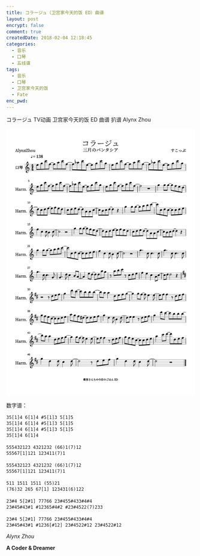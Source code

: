 ```yaml
---
title: コラージュ（卫宫家今天的饭 ED）曲谱
layout: post
encrypt: false
comment: true
createdDate: 2018-02-04 12:18:45
categories:
  - 音乐
  - 口琴
  - 五线谱
tags:
  - 音乐
  - 口琴
  - 卫宫家今天的饭
  - Fate
enc_pwd:
---
```

コラージュ TV动画 卫宫家今天的饭 ED 曲谱 扒谱 Alynx Zhou

<!--more-->

![コラージュ.png](コラージュ.png)

数字谱：

```
35[1]4 6[1]4 #5[1]3 5[1]5
35[1]4 6[1]4 #5[1]3 5[1]5
35[1]4 6[1]4 #5[1]3 5[1]5
35[1]4 6[1]4

555432123 4321232 (66)1(7)12
55567[1]121 123411(7)1

555432123 4321232 (66)1(7)12
55567[1]121 123411(7)1

511 1511 1511 (55)21
(76)32 265 67[1] 123431(6)122

23#4 5[2#1] 77766 23#455#433#4#4
23#45#43#1 #12365#4#2 #23#4522(7)233

23#4 5[2#1] 77766 23#455#433#4#4
23#45#43#1 #1236[#12] 23#4522#12 23#4522#12
```

*Alynx Zhou*

**A Coder & Dreamer**
